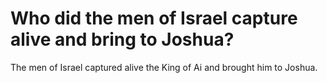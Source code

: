 # Who did the men of Israel capture alive and bring to Joshua?

The men of Israel captured alive the King of Ai and brought him to Joshua.
